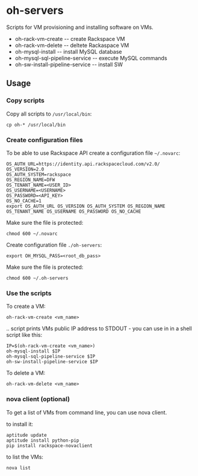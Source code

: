 # oh-servers

Scripts for VM provisioning and installing software on VMs.

* oh-rack-vm-create -- create Rackspace VM
* oh-rack-vm-delete -- deltete Rackaspace VM
* oh-mysql-install -- install MySQL database
* oh-mysql-sql-pipeline-service -- execute MySQL commands
* oh-sw-install-pipeline-service -- install SW

## Usage

### Copy scripts

Copy all scripts to `/usr/local/bin`:

    cp oh-* /usr/local/bin

### Create configuration files

To be able to use Rackspace API create a configuration file `~/.novarc`:

    OS_AUTH_URL=https://identity.api.rackspacecloud.com/v2.0/
    OS_VERSION=2.0
    OS_AUTH_SYSTEM=rackspace
    OS_REGION_NAME=DFW
    OS_TENANT_NAME=<USER_ID>
    OS_USERNAME=<USERNAME>
    OS_PASSWORD=<API_KEY>
    OS_NO_CACHE=1
    export OS_AUTH_URL OS_VERSION OS_AUTH_SYSTEM OS_REGION_NAME OS_TENANT_NAME OS_USERNAME OS_PASSWORD OS_NO_CACHE

Make sure the file is protected:

    chmod 600 ~/.novarc

Create configuration file `./oh-servers`:

    export OH_MYSQL_PASS=<root_db_pass>

Make sure the file is protected:

    chmod 600 ~/.oh-servers

### Use the scripts

To create a VM:

    oh-rack-vm-create <vm_name>
    
.. script prints VMs public IP address to STDOUT - you can use in in a shell script like this:

    IP=$(oh-rack-vm-create <vm_name>)
    oh-mysql-install $IP
    oh-mysql-sql-pipeline-service $IP
    oh-sw-install-pipeline-service $IP
    
To delete a VM:

    oh-rack-vm-delete <vm_name>

### nova client (optional)

To get a list of VMs from command line, you can use nova client.

to install it:

    aptitude update
    aptitude install python-pip
    pip install rackspace-novaclient

to list the VMs:

    nova list

